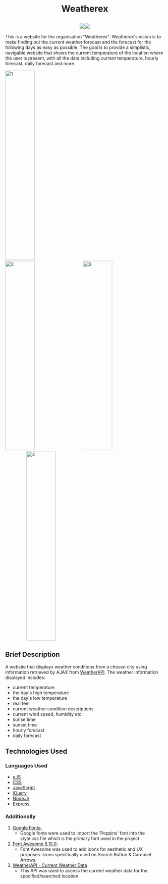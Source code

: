 <h1 align="center">Weatherex</h1>

<h2 align="center"><img src="https://i.ibb.co/GJtR84B/logo.png"><a href="https://weather--ex.herokuapp.com/"><img src="https://i.ibb.co/3WwmwSB/live-website-button.png"></a></h2>

This is a website for the organisation "Weatherex". Weatherex's vision is to make finding out the current weather forecast and the forecast for the following days as easy as possible.
The goal is to provide a simplistic, navigable website that shows the current temperature of the location where the user is present, with all the data including current temperature, hourly forecast, daily forecast and more.

<p align="left">
<a href="https://ibb.co/sqhc72h"><img src="https://i.ibb.co/SB2HSP2/1.png" width="43%" height="600" alt="1" border="0"></a> &ensp;&ensp;&ensp;&ensp;&ensp;&ensp;&ensp;&ensp;&ensp;
<a href="https://ibb.co/Wxp0tpX"><img src="https://i.ibb.co/VjpxmpG/2.png" width="43%" height="600" alt="2" border="0"></a> &ensp;&ensp;&ensp;
<a href="https://ibb.co/q9LC5t3"><img src="https://i.ibb.co/WFN0tb4/3.png" width="43%" height="600" alt="3" border="0"></a> &ensp;&ensp;&ensp;&ensp;&ensp;&ensp;&ensp;&ensp;&ensp;
<a href="https://ibb.co/3TKCfLV"><img src="https://i.ibb.co/tHRJZWn/4.png" width="43%" height="600" alt="4" border="0"></a> &ensp;&ensp;&ensp;&ensp;&ensp;&ensp;&ensp;&ensp;&ensp;
</p>

## Brief Description

A website that displays weather conditions from a chosen city using information retrieved by AJAX from [WeatherAPI](https://weatherapi-com).
The weather information displayed includes:

- current temperature
- the day's high temperature
- the day's low temperature
- real feel
- current weather condition descriptions
- current wind speed, humidity etc.
- surise time
- sunset time
- hourly forecast
- daily forecast

## Technologies Used

### Languages Used

- [eJS](https://en.wikipedia.org/wiki/HTML5)
- [CSS](https://en.wikipedia.org/wiki/Cascading_Style_Sheets)
- [JavaScript](https://en.wikipedia.org/wiki/JavaScript)
- [jQuery](https://en.wikipedia.org/wiki/jQuery)
- [NodeJS](https://en.wikipedia.org/wiki/nodeJS)
- [Express](https://en.wikipedia.org/wiki/expressJS)

### Additionally

1. [Google Fonts:](https://fonts.google.com/)
   - Google fonts were used to import the 'Poppins' font into the style.css file which is the primary font used in the project.
1. [Font Awesome 5.10.0:](https://fontawesome.com/)
   - Font Awesome was used to add icons for aesthetic and UX purposes. Icons specifically used on Search Button & Carousel Arrows.
1. [WeatherAPI - Current Weather Data](https://weatherapi-com)
   - This API was used to access the current weather data for the specified/searched location.
